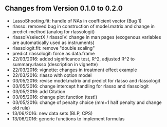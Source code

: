 ## Changes from Version 0.1.0 to 0.2.0

* LassoShooting.fit: handle of NAs in coefficient vector (Bug 1)
* rlasso: removed bug in construction of model.matrix and change in predict-method (analog for rlassologit)
* rlassoIVselectX / rlassoIV: change in man pages (exogenous variables are automatically used as instruments)
* rlassologit.fit: remove "double scaling"
* predict.rlassologit: force as data.frame
* 22/03/2016: added significance test, R^2, adjusted R^2 to summary.rlasso (description in vignette)
* 22/03/2016: vignette: changes in treatment effect example
* 22/03/2016: rlasso with option model
* 03/05/2016: revise model.matrix and predict for rlasso and rlassologit
* 03/05/2016: change intercept handling for rlasso and rlassologit
* 03/05/2016: add Citation
* 03/05/2016: change plot function (test!)
* 03/05/2016: change of penalty choice (mm=1 half penalty and change old rule)
* 13/06/2016: new data sets (BLP, CPS)
* 13/06/2016: generic functions to implement formulas